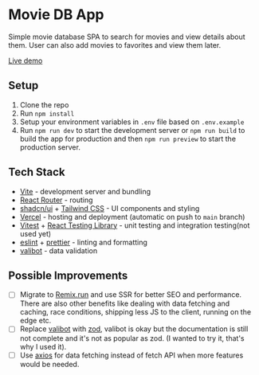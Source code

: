 # Movie DB App

Simple movie database SPA to search for movies and view details about them. User can also add movies to favorites and view them later.

[Live demo](https://miviedb.vercel.app)

## Setup

1. Clone the repo
2. Run `npm install`
3. Setup your environment variables in `.env` file based on `.env.example`
4. Run `npm run dev` to start the development server or `npm run build` to build the app for production and then `npm run preview` to start the production server.

## Tech Stack

- [Vite](https://vitejs.dev/) - development server and bundling
- [React Router](https://reactrouter.com/en/main) - routing
- [shadcn/ui](https://ui.shadcn.com/docs) + [Tailwind CSS](https://tailwindcss.com/) - UI components and styling
- [Vercel](https://vercel.com) - hosting and deployment (automatic on push to `main` branch)
- [Vitest](https://vitest.dev/) + [React Testing Library](https://testing-library.com/docs/react-testing-library/intro) - unit testing and integration testing(not used yet)
- [eslint](https://eslint.org/) + [prettier](https://prettier.io/) - linting and formatting
- [valibot](https://valibot.dev/) - data validation

## Possible Improvements

- [ ] Migrate to [Remix.run](https://remix.run/) and use SSR for better SEO and performance. There are also other benefits like dealing with data fetching and caching, race conditions, shipping less JS to the client, running on the edge etc.
- [ ] Replace [valibot](https://valibot.dev/) with [zod](https://zod.dev/), valibot is okay but the documentation is still not complete and it's not as popular as zod. (I wanted to try it, that's why I used it).
- [ ] Use [axios](https://axios-http.com/) for data fetching instead of fetch API when more features would be needed.
